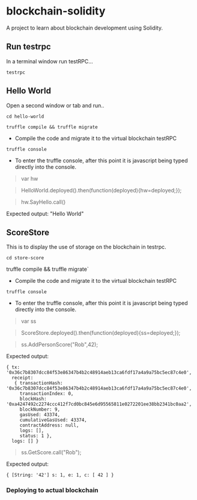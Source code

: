 # blockchain-solidity
A project to learn about blockchain development using Solidity.

## Run testrpc

In a terminal window run testRPC...

`testrpc`


## Hello World

Open a second window or tab and run..

`cd hello-world`

`truffle compile && truffle migrate`
- Compile the code and migrate it to the virtual blockchain testRPC

`truffle console`
- To enter the truffle console, after this point it is javascript being typed directly into the console.

> var hw

> HelloWorld.deployed().then(function(deployed){hw=deployed;});

> hw.SayHello.call()

Expected output: "Hello World"

## ScoreStore

This is to display the use of storage on the blockchain in testrpc.

`cd store-score`

truffle compile && truffle migrate`
- Compile the code and migrate it to the virtual blockchain testRPC

`truffle console`
- To enter the truffle console, after this point it is javascript being typed directly into the console.

> var ss

> ScoreStore.deployed().then(function(deployed){ss=deployed;});

> ss.AddPersonScore("Rob",42);

Expected output:

```
{ tx: '0x36c7b8307dcc84f53e86347b4b2c48914aeb13ca6fdf17a4a9a75bc5ec87c4e0',
  receipt:
   { transactionHash: '0x36c7b8307dcc84f53e86347b4b2c48914aeb13ca6fdf17a4a9a75bc5ec87c4e0',
     transactionIndex: 0,
     blockHash: '0xa4247492c2274ccc412f7cd0bc845e6d95565811e0272201ee38bb2341bc0aa2',
     blockNumber: 9,
     gasUsed: 43374,
     cumulativeGasUsed: 43374,
     contractAddress: null,
     logs: [],
     status: 1 },
  logs: [] }
  ```

> ss.GetScore.call("Rob");

Expected output:

```{ [String: '42'] s: 1, e: 1, c: [ 42 ] }```

### Deploying to actual blockchain





